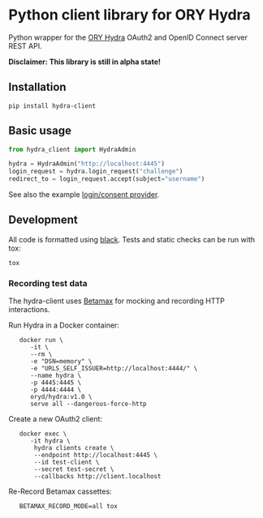 Python client library for ORY Hydra
===================================

Python wrapper for the [ORY Hydra](https://www.ory.sh/docs/hydra/) OAuth2 and
OpenID Connect server REST API.

**Disclaimer: This library is still in alpha state!**

Installation
------------

```
pip install hydra-client
```

Basic usage
-----------

```python
from hydra_client import HydraAdmin

hydra = HydraAdmin("http://localhost:4445")
login_request = hydra.login_request("challenge")
redirect_to = login_request.accept(subject="username")
```

See also the example [login/consent provider](
https://github.com/westphahl/hydra-login-consent-python).

Development
-----------

All code is formatted using [black](https://github.com/ambv/black). Tests and
static checks can be run with tox:

    tox

### Recording test data

The hydra-client uses [Betamax](https://betamax.readthedocs.org/) for mocking
and recording HTTP interactions.

Run Hydra in a Docker container:

```
   docker run \
      -it \
      --rm \
      -e "DSN=memory" \
      -e "URLS_SELF_ISSUER=http://localhost:4444/" \
      --name hydra \
      -p 4445:4445 \
      -p 4444:4444 \
      oryd/hydra:v1.0 \
      serve all --dangerous-force-http
```


Create a new OAuth2 client:

```
   docker exec \
      -it hydra \
       hydra clients create \
       --endpoint http://localhost:4445 \
       --id test-client \
       --secret test-secret \
       --callbacks http://client.localhost
```

Re-Record Betamax cassettes:

```
   BETAMAX_RECORD_MODE=all tox
```
